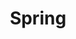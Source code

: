 ---
layout: tag-list
type: tag
title: Spring
slug: spring
category: study
sidebar: false
order: 3
description: >
   Spring study
---